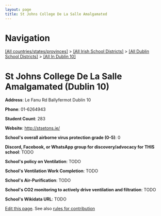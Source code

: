 ```yaml
---
layout: page
title: St Johns College De La Salle Amalgamated
---
```

# Navigation

[[All countries/states/provinces]](../../../..) > [[All Irish School Districts]](../../..) > [[All Dublin School Districts]](../..) > [[All In Dublin 10]](..)

# St Johns College De La Salle Amalgamated (Dublin 10)

**Address**: Le Fanu Rd Ballyfermot Dublin 10

**Phone**: 01-6264943

**Student Count**: 283

**Website**: <http://stsetons.ie/>

**School's overall airborne virus protection grade (0-5)**: 0

**Discord, Facebook, or WhatsApp group for discovery/advocacy for THIS school**: TODO

**School's policy on Ventilation**: TODO

**School's Ventilation Work Completion**: TODO

**School's Air-Purification**: TODO

**School's CO2 monitoring to actively drive ventilation and filtration**: TODO

**School's Wikidata URL**: TODO


[Edit this page](https://github.com/ventilate-schools/Ireland/edit/main/./Dublin_10/St_Johns_College_De_La_Salle_Amalgamated.md). See also [rules for contribution](../../../contribution-rules/)
